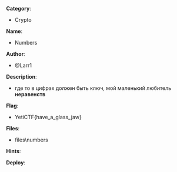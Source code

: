 __Category__: 
* Crypto

__Name__:
* Numbers

__Author__: 
* @Larr1

__Description__: 
* где то в цифрах должен быть ключ, мой маленький любитель **неравенств**

__Flag__:
* YetiCTF{have_a_glass_jaw}

__Files__:
* files\numbers

__Hints__:

__Deploy__:
